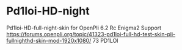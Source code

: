 # Pd1loi-HD-night
Pd1loi-HD-full-night-skin for OpenPli 6.2 Rc Enigma2
Support https://forums.openpli.org/topic/41323-pd1loi-full-hd-test-skin-pli-fullnighthd-skin-mod-1920x1080/
73 PD1LOI
